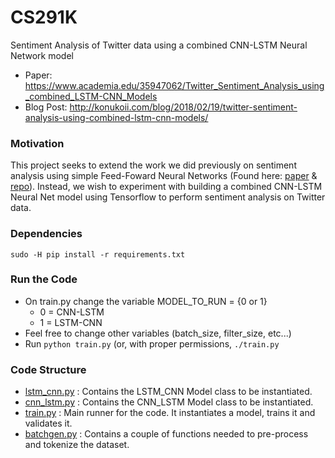 # CS291K
Sentiment Analysis of Twitter data using a combined CNN-LSTM Neural Network model

- Paper: https://www.academia.edu/35947062/Twitter_Sentiment_Analysis_using_combined_LSTM-CNN_Models
- Blog Post: http://konukoii.com/blog/2018/02/19/twitter-sentiment-analysis-using-combined-lstm-cnn-models/

### Motivation
This project seeks to extend the work we did previously on sentiment analysis using simple Feed-Foward Neural Networks (Found here: [paper](https://www.academia.edu/30498927/Twitter_Sentiment_Analysis_with_Neural_Networks) & [repo](https://github.com/pmsosa/Twitter-Sentiment-Analysis)).
Instead, we wish to experiment with building a combined CNN-LSTM Neural Net model using Tensorflow to perform sentiment analysis on Twitter data.

### Dependencies
```
sudo -H pip install -r requirements.txt
```

### Run the Code
- On train.py change the variable MODEL_TO_RUN = {0 or 1}
  - 0 = CNN-LSTM
  - 1 = LSTM-CNN
- Feel free to change other variables (batch_size, filter_size, etc...)
- Run ```python train.py``` (or, with proper permissions, ```./train.py```

### Code Structure ###
- [lstm_cnn.py](./lstm_cnn.py) : Contains the LSTM_CNN Model class to be instantiated.
- [cnn_lstm.py](./cnn_lstm.py) : Contains the CNN_LSTM Model class to be instantiated.
- [train.py](./train.py) : Main runner for the code. It instantiates a model, trains it and validates it.
- [batchgen.py](./batchgen.py) : Contains a couple of functions needed to pre-process and tokenize the dataset.



